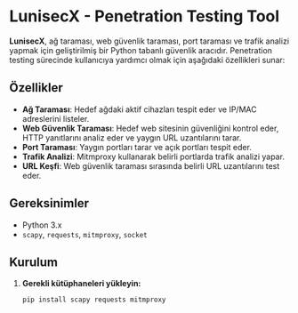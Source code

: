 # LunisecX - Penetration Testing Tool

**LunisecX**, ağ taraması, web güvenlik taraması, port taraması ve trafik analizi yapmak için geliştirilmiş bir Python tabanlı güvenlik aracıdır. Penetration testing sürecinde kullanıcıya yardımcı olmak için aşağıdaki özellikleri sunar:

## Özellikler

- **Ağ Taraması**: Hedef ağdaki aktif cihazları tespit eder ve IP/MAC adreslerini listeler.
- **Web Güvenlik Taraması**: Hedef web sitesinin güvenliğini kontrol eder, HTTP yanıtlarını analiz eder ve yaygın URL uzantılarını tarar.
- **Port Taraması**: Yaygın portları tarar ve açık portları tespit eder.
- **Trafik Analizi**: Mitmproxy kullanarak belirli portlarda trafik analizi yapar.
- **URL Keşfi**: Web güvenlik taraması sırasında belirli URL uzantılarını test eder.

## Gereksinimler

- Python 3.x
- `scapy`, `requests`, `mitmproxy`, `socket`

## Kurulum

1. **Gerekli kütüphaneleri yükleyin:**
   ```bash
   pip install scapy requests mitmproxy
